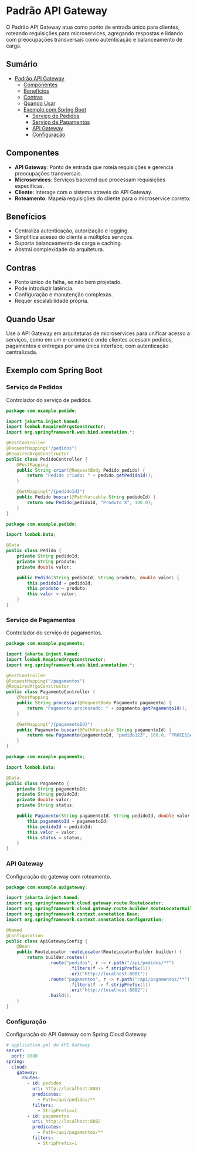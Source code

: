 # Padrão API Gateway

O Padrão API Gateway atua como ponto de entrada único para clientes, roteando requisições para microservices, agregando respostas e lidando com preocupações transversais como autenticação e balanceamento de carga.

## Sumário

- [Padrão API Gateway](#padrão-api-gateway)
  - [Componentes](#componentes)
  - [Benefícios](#benefícios)
  - [Contras](#contras)
  - [Quando Usar](#quando-usar)
  - [Exemplo com Spring Boot](#exemplo-com-spring-boot)
    - [Serviço de Pedidos](#serviço-de-pedidos)
    - [Serviço de Pagamentos](#serviço-de-pagamentos)
    - [API Gateway](#api-gateway)
    - [Configuração](#configuração)

## Componentes

- **API Gateway**: Ponto de entrada que roteia requisições e gerencia preocupações transversais.
- **Microservices**: Serviços backend que processam requisições específicas.
- **Cliente**: Interage com o sistema através do API Gateway.
- **Roteamento**: Mapeia requisições do cliente para o microservice correto.

## Benefícios

- Centraliza autenticação, autorização e logging.
- Simplifica acesso do cliente a múltiplos serviços.
- Suporta balanceamento de carga e caching.
- Abstrai complexidade da arquitetura.

## Contras

- Ponto único de falha, se não bem projetado.
- Pode introduzir latência.
- Configuração e manutenção complexas.
- Requer escalabilidade própria.

## Quando Usar

Use o API Gateway em arquiteturas de microservices para unificar acesso a serviços, como em um e-commerce onde clientes acessam pedidos, pagamentos e entregas por uma única interface, com autenticação centralizada.

## Exemplo com Spring Boot

### Serviço de Pedidos

Controlador do serviço de pedidos.

```java
package com.example.pedido;

import jakarta.inject.Named;
import lombok.RequiredArgsConstructor;
import org.springframework.web.bind.annotation.*;

@RestController
@RequestMapping("/pedidos")
@RequiredArgsConstructor
public class PedidoController {
    @PostMapping
    public String criar(@RequestBody Pedido pedido) {
        return "Pedido criado: " + pedido.getPedidoId();
    }

    @GetMapping("/{pedidoId}")
    public Pedido buscar(@PathVariable String pedidoId) {
        return new Pedido(pedidoId, "Produto X", 100.0);
    }
}

package com.example.pedido;

import lombok.Data;

@Data
public class Pedido {
    private String pedidoId;
    private String produto;
    private double valor;

    public Pedido(String pedidoId, String produto, double valor) {
        this.pedidoId = pedidoId;
        this.produto = produto;
        this.valor = valor;
    }
}
```

### Serviço de Pagamentos

Controlador do serviço de pagamentos.

```java
package com.example.pagamento;

import jakarta.inject.Named;
import lombok.RequiredArgsConstructor;
import org.springframework.web.bind.annotation.*;

@RestController
@RequestMapping("/pagamentos")
@RequiredArgsConstructor
public class PagamentoController {
    @PostMapping
    public String processar(@RequestBody Pagamento pagamento) {
        return "Pagamento processado: " + pagamento.getPagamentoId();
    }

    @GetMapping("/{pagamentoId}")
    public Pagamento buscar(@PathVariable String pagamentoId) {
        return new Pagamento(pagamentoId, "pedido123", 100.0, "PROCESSADO");
    }
}

package com.example.pagamento;

import lombok.Data;

@Data
public class Pagamento {
    private String pagamentoId;
    private String pedidoId;
    private double valor;
    private String status;

    public Pagamento(String pagamentoId, String pedidoId, double valor, String status) {
        this.pagamentoId = pagamentoId;
        this.pedidoId = pedidoId;
        this.valor = valor;
        this.status = status;
    }
}
```

### API Gateway

Configuração do gateway com roteamento.

```java
package com.example.apigateway;

import jakarta.inject.Named;
import org.springframework.cloud.gateway.route.RouteLocator;
import org.springframework.cloud.gateway.route.builder.RouteLocatorBuilder;
import org.springframework.context.annotation.Bean;
import org.springframework.context.annotation.Configuration;

@Named
@Configuration
public class ApiGatewayConfig {
    @Bean
    public RouteLocator routeLocator(RouteLocatorBuilder builder) {
        return builder.routes()
                .route("pedidos", r -> r.path("/api/pedidos/**")
                        .filters(f -> f.stripPrefix(1))
                        .uri("http://localhost:8081"))
                .route("pagamentos", r -> r.path("/api/pagamentos/**")
                        .filters(f -> f.stripPrefix(1))
                        .uri("http://localhost:8082"))
                .build();
    }
}
```

### Configuração

Configuração do API Gateway com Spring Cloud Gateway.

```yaml
# application.yml do API Gateway
server:
  port: 8080
spring:
  cloud:
    gateway:
      routes:
        - id: pedidos
          uri: http://localhost:8081
          predicates:
            - Path=/api/pedidos/**
          filters:
            - StripPrefix=1
        - id: pagamentos
          uri: http://localhost:8082
          predicates:
            - Path=/api/pagamentos/**
          filters:
            - StripPrefix=1
```